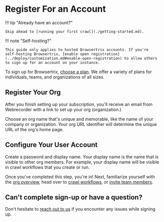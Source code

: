 # Register For an Account

!!! tip "Already have an account?"

    Skip ahead to [running your first crawl](./getting-started.md).

!!! note "Self-hosting?"

    This guide only applies to hosted Browsertrix accounts. If you're self-hosting Browsertrix, [enable open registration](../deploy/customization.md#enable-open-registration) to allow others to sign up for an account on your instance.

To sign up for Browsertrix, [choose a plan](https://webrecorder.net/browsertrix/pricing/). We offer a variety of plans for individuals, teams, and organizations of all sizes.

## Register Your Org

After you finish setting up your subscription, you'll receive an email from Webrecorder with a link to set up your org (organization.)

Choose an org name that's unique and memorable, like the name of your company or organization. Your org URL identifier will determine the unique URL of the org's home page.

## Configure Your User Account

Create a password and display name. Your display name is the name that is visible to other org members. For example, your display name will be visible in crawl workflows that you create or run.

Once you've completed this step, you're in! Next, familiarize yourself with the [org overview](./overview.md), head over to [crawl workflows](./crawl-workflows.md), or [invite team members](./org-settings.md).

## Can't complete sign-up or have a question?

Don't hesitate to [reach out to us](mailto:support@webrecorder.org) if you encounter any issues while signing up.
